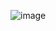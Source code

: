 ![image](https://github.com/Lincoln-dac/kube-linux/blob/master/pic/VXLAN%E5%AE%B9%E5%99%A8%E7%BD%91%E7%BB%9C%E6%96%B9%E6%A1%88%E5%85%A8%E6%99%AF%E5%9B%BE.png)
